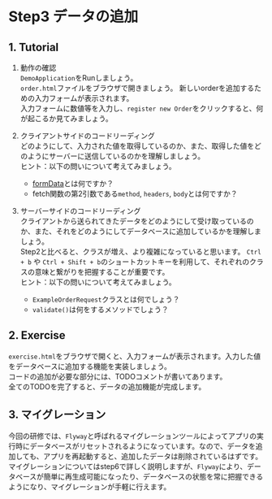# Step3 データの追加

## 1. Tutorial

1. 動作の確認  
`DemoApplication`をRunしましょう。  
`order.html`ファイルをブラウザで開きましょう。
新しいorderを追加するための入力フォームが表示されます。  
入力フォームに数値等を入力し、`register new Order`をクリックすると、何が起こるか見てみましょう。

2. クライアントサイドのコードリーディング  
どのようにして、入力された値を取得しているのか、また、取得した値をどのようにサーバーに送信しているのかを理解しましょう。  
ヒント：以下の問いについて考えてみましょう。
     - [formData](https://magazine.techacademy.jp/magazine/21089)とは何ですか？
     - fetch関数の第2引数である`method`, `headers`, `body`とは何ですか？

3. サーバーサイドのコードリーディング  
クライアントから送られてきたデータをどのようにして受け取っているのか、また、それをどのようにしてデータベースに追加しているかを理解しましょう。  
Step2と比べると、クラスが増え、より複雑になっていると思います。 `Ctrl + b` や `Ctrl + Shift + b`のショートカットキーを利用して、それぞれのクラスの意味と繋がりを把握することが重要です。  
ヒント：以下の問いについて考えてみましょう。
     - `ExampleOrderRequest`クラスとは何でしょう？
     - `validate()`は何をするメソッドでしょう？

## 2. Exercise

`exercise.html`をブラウザで開くと、入力フォームが表示されます。入力した値をデータベースに追加する機能を実装しましょう。  
コードの追加が必要な部分には、TODOコメントが書いてあります。  
全てのTODOを完了すると、データの追加機能が完成します。  


## 3. マイグレーション

今回の研修では、`Flyway`と呼ばれるマイグレーションツールによってアプリの実行時にデータベースがリセットされるようになっています。なので、データを追加しても、アプリを再起動すると、追加したデータは削除されているはずです。  
マイグレーションについてはstep6で詳しく説明しますが、`Flyway`により、データベースが簡単に再生成可能になったり、データベースの状態を常に把握できるようになり、マイグレーションが手軽に行えます。
